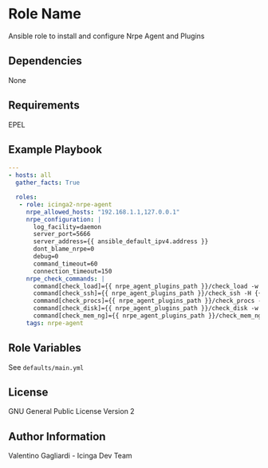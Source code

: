Role Name
========

Ansible role to install and configure Nrpe Agent and Plugins

Dependencies
------------

None

Requirements
------------

EPEL

Example Playbook
-------------------------

```yaml
---
- hosts: all
  gather_facts: True

  roles:
   - role: icinga2-nrpe-agent
     nrpe_allowed_hosts: "192.168.1.1,127.0.0.1"
     nrpe_configuration: |
       log_facility=daemon
       server_port=5666
       server_address={{ ansible_default_ipv4.address }}
       dont_blame_nrpe=0
       debug=0
       command_timeout=60
       connection_timeout=150
     nrpe_check_commands: |
       command[check_load]={{ nrpe_agent_plugins_path }}/check_load -w 15,10,8 -c 30,25,15
       command[check_ssh]={{ nrpe_agent_plugins_path }}/check_ssh -H {{ ansible_eth0.ipv4.address }} -p {{ ansible_port }}
       command[check_procs]={{ nrpe_agent_plugins_path }}/check_procs -w 300 -c 500
       command[check_disk]={{ nrpe_agent_plugins_path }}/check_disk -w 15% -c 10% -p / -p /home -p /tmp
       command[check_mem_ng]={{ nrpe_agent_plugins_path }}/check_mem_ng
     tags: nrpe-agent

```

Role Variables
--------------

See  `defaults/main.yml`

License
-------

GNU General Public License Version 2

Author Information
------------------

Valentino Gagliardi - Icinga Dev Team
